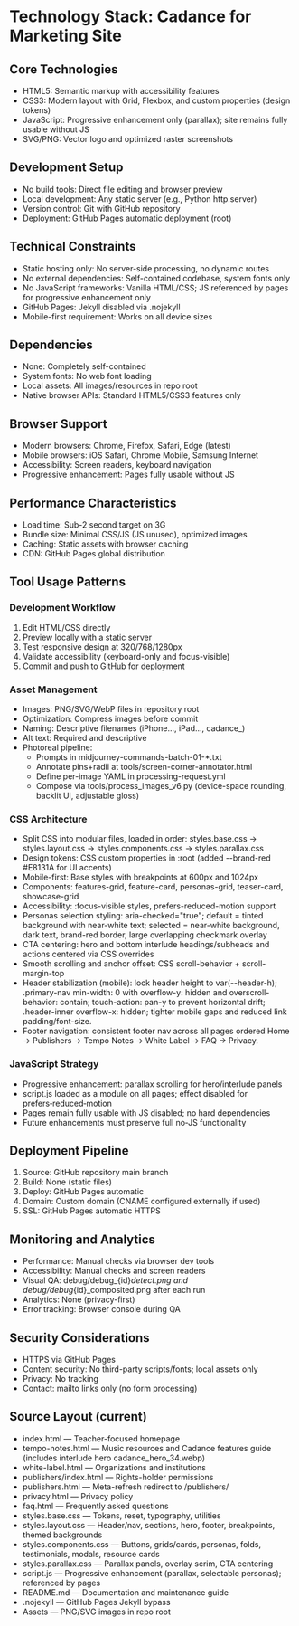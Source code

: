 # Technology Stack: Cadance for Marketing Site

## Core Technologies
- HTML5: Semantic markup with accessibility features
- CSS3: Modern layout with Grid, Flexbox, and custom properties (design tokens)
- JavaScript: Progressive enhancement only (parallax); site remains fully usable without JS
- SVG/PNG: Vector logo and optimized raster screenshots

## Development Setup
- No build tools: Direct file editing and browser preview
- Local development: Any static server (e.g., Python http.server)
- Version control: Git with GitHub repository
- Deployment: GitHub Pages automatic deployment (root)

## Technical Constraints
- Static hosting only: No server-side processing, no dynamic routes
- No external dependencies: Self-contained codebase, system fonts only
- No JavaScript frameworks: Vanilla HTML/CSS; JS referenced by pages for progressive enhancement only
- GitHub Pages: Jekyll disabled via .nojekyll
- Mobile-first requirement: Works on all device sizes

## Dependencies
- None: Completely self-contained
- System fonts: No web font loading
- Local assets: All images/resources in repo root
- Native browser APIs: Standard HTML5/CSS3 features only

## Browser Support
- Modern browsers: Chrome, Firefox, Safari, Edge (latest)
- Mobile browsers: iOS Safari, Chrome Mobile, Samsung Internet
- Accessibility: Screen readers, keyboard navigation
- Progressive enhancement: Pages fully usable without JS

## Performance Characteristics
- Load time: Sub-2 second target on 3G
- Bundle size: Minimal CSS/JS (JS unused), optimized images
- Caching: Static assets with browser caching
- CDN: GitHub Pages global distribution

## Tool Usage Patterns

### Development Workflow
1. Edit HTML/CSS directly
2. Preview locally with a static server
3. Test responsive design at 320/768/1280px
4. Validate accessibility (keyboard-only and focus-visible)
5. Commit and push to GitHub for deployment

### Asset Management
- Images: PNG/SVG/WebP files in repository root
- Optimization: Compress images before commit
- Naming: Descriptive filenames (iPhone..., iPad..., cadance_)
- Alt text: Required and descriptive
- Photoreal pipeline:
  - Prompts in midjourney-commands-batch-01-*.txt
  - Annotate pins+radii at tools/screen-corner-annotator.html
  - Define per-image YAML in processing-request.yml
  - Compose via tools/process_images_v6.py (device-space rounding, backlit UI, adjustable gloss)

### CSS Architecture
- Split CSS into modular files, loaded in order: styles.base.css → styles.layout.css → styles.components.css → styles.parallax.css
- Design tokens: CSS custom properties in :root (added --brand-red #E8131A for UI accents)
- Mobile-first: Base styles with breakpoints at 600px and 1024px
- Components: features-grid, feature-card, personas-grid, teaser-card, showcase-grid
- Accessibility: :focus-visible styles, prefers-reduced-motion support
- Personas selection styling: aria-checked="true"; default = tinted background with near-white text; selected = near-white background, dark text, brand-red border, large overlapping checkmark overlay
- CTA centering: hero and bottom interlude headings/subheads and actions centered via CSS overrides
- Smooth scrolling and anchor offset: CSS scroll-behavior + scroll-margin-top
- Header stabilization (mobile): lock header height to var(--header-h); .primary-nav min-width: 0 with overflow-y: hidden and overscroll-behavior: contain; touch-action: pan-y to prevent horizontal drift; .header-inner overflow-x: hidden; tighter mobile gaps and reduced link padding/font-size.
- Footer navigation: consistent footer nav across all pages ordered Home → Publishers → Tempo Notes → White Label → FAQ → Privacy.

### JavaScript Strategy
- Progressive enhancement: parallax scrolling for hero/interlude panels
- script.js loaded as a module on all pages; effect disabled for prefers‑reduced‑motion
- Pages remain fully usable with JS disabled; no hard dependencies
- Future enhancements must preserve full no‑JS functionality

## Deployment Pipeline
1. Source: GitHub repository main branch
2. Build: None (static files)
3. Deploy: GitHub Pages automatic
4. Domain: Custom domain (CNAME configured externally if used)
5. SSL: GitHub Pages automatic HTTPS

## Monitoring and Analytics
- Performance: Manual checks via browser dev tools
- Accessibility: Manual checks and screen readers
- Visual QA: debug/debug_{id}_detect.png and debug/debug_{id}_composited.png after each run
- Analytics: None (privacy-first)
- Error tracking: Browser console during QA

## Security Considerations
- HTTPS via GitHub Pages
- Content security: No third-party scripts/fonts; local assets only
- Privacy: No tracking
- Contact: mailto links only (no form processing)

## Source Layout (current)
- index.html — Teacher-focused homepage
- tempo-notes.html — Music resources and Cadance features guide (includes interlude hero cadance_hero_34.webp)
- white-label.html — Organizations and institutions
- publishers/index.html — Rights-holder permissions
- publishers.html — Meta-refresh redirect to /publishers/
- privacy.html — Privacy policy
- faq.html — Frequently asked questions
- styles.base.css — Tokens, reset, typography, utilities
- styles.layout.css — Header/nav, sections, hero, footer, breakpoints, themed backgrounds
- styles.components.css — Buttons, grids/cards, personas, folds, testimonials, modals, resource cards
- styles.parallax.css — Parallax panels, overlay scrim, CTA centering
- script.js — Progressive enhancement (parallax, selectable personas); referenced by pages
- README.md — Documentation and maintenance guide
- .nojekyll — GitHub Pages Jekyll bypass
- Assets — PNG/SVG images in repo root